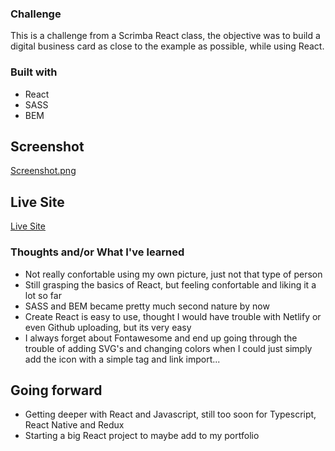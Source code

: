 ### Challenge
This is a challenge from a Scrimba React class, the objective was to build a digital business card as close to the example as possible, while using React.

### Built with
- React
- SASS
- BEM

## Screenshot
[Screenshot.png](Screenshot.png)

## Live Site

[Live Site](https://digital-business-card123.netlify.app/)

### Thoughts and/or What I've learned

- Not really confortable using my own picture, just not that type of person
- Still grasping the basics of React, but feeling confortable and liking it a lot so far
- SASS and BEM became pretty much second nature by now
- Create React is easy to use, thought I would have trouble with Netlify or even Github uploading, but its very easy
- I always forget about Fontawesome and end up going through the trouble of adding SVG's and changing colors when I could just simply add the icon with a simple tag and link import...

## Going forward

- Getting deeper with React and Javascript, still too soon for Typescript, React Native and Redux
- Starting a big React project to maybe add to my portfolio
